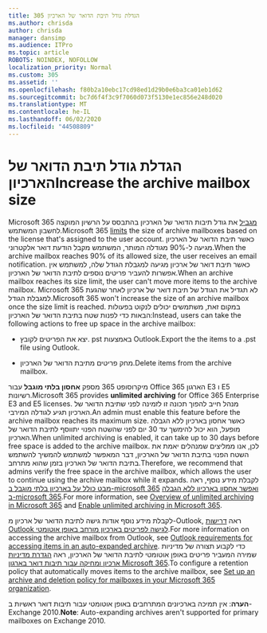 ```yaml
---
title: 305 הגדלת גודל תיבת הדואר של הארכיון
ms.author: chrisda
author: chrisda
manager: dansimp
ms.audience: ITPro
ms.topic: article
ROBOTS: NOINDEX, NOFOLLOW
localization_priority: Normal
ms.custom: 305
ms.assetid: ''
ms.openlocfilehash: f80b2a10ebc17cd98ed1d29b0e6ba3ca01eb1d62
ms.sourcegitcommit: bc7d6f4f3c9f7060d073f5130e1ec856e248d020
ms.translationtype: MT
ms.contentlocale: he-IL
ms.lasthandoff: 06/02/2020
ms.locfileid: "44508809"
---
```

# <a name="increase-the-archive-mailbox-size"></a><span data-ttu-id="1bf11-102">הגדלת גודל תיבת הדואר של הארכיון</span><span class="sxs-lookup"><span data-stu-id="1bf11-102">Increase the archive mailbox size</span></span>

<span data-ttu-id="1bf11-103">Microsoft 365 [מגביל](https://docs.microsoft.com/office365/servicedescriptions/exchange-online-service-description/exchange-online-limits#mailbox-storage-limits) את גודל תיבות הדואר של הארכיון בהתבסס על הרשיון המוקצה לחשבון המשתמש.</span><span class="sxs-lookup"><span data-stu-id="1bf11-103">Microsoft 365 [limits](https://docs.microsoft.com/office365/servicedescriptions/exchange-online-service-description/exchange-online-limits#mailbox-storage-limits) the size of archive mailboxes based on the license that's assigned to the user account.</span></span> <span data-ttu-id="1bf11-104">כאשר תיבת הדואר של הארכיון מגיעה ל-90% מגודלה המותר, המשתמש מקבל הודעת דואר אלקטרוני.</span><span class="sxs-lookup"><span data-stu-id="1bf11-104">When the archive mailbox reaches 90% of its allowed size, the user receives an email notification.</span></span> <span data-ttu-id="1bf11-105">כאשר תיבת דואר של ארכיון מגיעה למגבלת הגודל שלה, למשתמש אין אפשרות להעביר פריטים נוספים לתיבת הדואר של הארכיון.</span><span class="sxs-lookup"><span data-stu-id="1bf11-105">When an archive mailbox reaches its size limit, the user can't move more items to the archive mailbox.</span></span> <span data-ttu-id="1bf11-106">Microsoft 365 לא תגדיל את הגודל של תיבת דואר של ארכיון לאחר שהגעת למגבלת הגודל.</span><span class="sxs-lookup"><span data-stu-id="1bf11-106">Microsoft 365 won't increase the size of an archive mailbox once the size limit is reached.</span></span> <span data-ttu-id="1bf11-107">במקום זאת, משתמשים יכולים לנקוט בפעולות הבאות כדי לפנות שטח בתיבת הדואר של הארכיון:</span><span class="sxs-lookup"><span data-stu-id="1bf11-107">Instead, users can take the following actions to free up space in the archive mailbox:</span></span>

- <span data-ttu-id="1bf11-108">יצא את הפריטים לקובץ. pst באמצעות Outlook.</span><span class="sxs-lookup"><span data-stu-id="1bf11-108">Export the the items to a .pst file using Outlook.</span></span>

- <span data-ttu-id="1bf11-109">מחק פריטים מתיבת הדואר של הארכיון.</span><span class="sxs-lookup"><span data-stu-id="1bf11-109">Delete items from the archive mailbox.</span></span>

<span data-ttu-id="1bf11-110">מיקרוסופט 365 מספק **אחסון בלתי מוגבל** עבור Office 365 הארגון E3 ו E5 רשיונות.</span><span class="sxs-lookup"><span data-stu-id="1bf11-110">Microsoft 365 provides **unlimited archiving** for Office 365 Enterprise E3 and E5 licenses.</span></span> <span data-ttu-id="1bf11-111">מנהל חייב להפוך תכונה זו לזמינה לפני שתיבת הדואר של הארכיון תגיע לגודלה המירבי.</span><span class="sxs-lookup"><span data-stu-id="1bf11-111">An admin must enable this feature before the archive mailbox reaches its maximum size.</span></span> <span data-ttu-id="1bf11-112">כאשר אחסון בארכיון ללא הגבלה מופעל, הוא יכול להימשך עד 30 יום לפני שהשטח הפנוי יתווסף לתיבת הדואר של הארכיון.</span><span class="sxs-lookup"><span data-stu-id="1bf11-112">When unlimited archiving is enabled, it can take up to 30 days before free space is added to the archive mailbox.</span></span> <span data-ttu-id="1bf11-113">לכן, אנו ממליצים שמנהלים יאמת את השטח הפנוי בתיבת הדואר של הארכיון, דבר המאפשר למשתמש להמשיך להשתמש בתיבת הדואר של הארכיון בזמן שהוא מתרחב.</span><span class="sxs-lookup"><span data-stu-id="1bf11-113">Therefore, we recommend that admins verify the free space in the archive mailbox, which allows the user to continue using the archive mailbox while it expands.</span></span> <span data-ttu-id="1bf11-114">לקבלת מידע נוסף, ראה [מבט כולל על בארכיון בלתי מוגבל ב-microsoft 365](https://docs.microsoft.com/microsoft-365/compliance/unlimited-archiving) [ואפשר אחסון בארכיון ללא הגבלה ב-microsoft 365](https://docs.microsoft.com/microsoft-365/compliance/enable-unlimited-archiving).</span><span class="sxs-lookup"><span data-stu-id="1bf11-114">For more information, see [Overview of unlimited archiving in Microsoft 365](https://docs.microsoft.com/microsoft-365/compliance/unlimited-archiving) and [Enable unlimited archiving in Microsoft 365](https://docs.microsoft.com/microsoft-365/compliance/enable-unlimited-archiving).</span></span>

<span data-ttu-id="1bf11-115">לקבלת מידע נוסף אודות גישה לתיבת הדואר של ארכיון מ-Outlook, ראה [דרישות Outlook לגישה לפריטים בארכיון מורחב באופן אוטומטי](https://docs.microsoft.com/microsoft-365/compliance/unlimited-archiving#outlook-requirements-for-accessing-items-in-an-auto-expanded-archive).</span><span class="sxs-lookup"><span data-stu-id="1bf11-115">For more information on accessing the archive mailbox from Outlook, see [Outlook requirements for accessing items in an auto-expanded archive](https://docs.microsoft.com/microsoft-365/compliance/unlimited-archiving#outlook-requirements-for-accessing-items-in-an-auto-expanded-archive).</span></span> <span data-ttu-id="1bf11-116">כדי לקבוע תצורה של מדיניות שמירה המעביר פריטים באופן אוטומטי לתיבת הדואר של הארכיון, ראה [הגדרת מדיניות ארכיון ומחיקה עבור תיבות דואר בארגון Microsoft 365](https://docs.microsoft.com/microsoft-365/compliance/set-up-an-archive-and-deletion-policy-for-mailboxes).</span><span class="sxs-lookup"><span data-stu-id="1bf11-116">To configure a retention policy that automatically moves items to the archive mailbox, see [Set up an archive and deletion policy for mailboxes in your Microsoft 365 organization](https://docs.microsoft.com/microsoft-365/compliance/set-up-an-archive-and-deletion-policy-for-mailboxes).</span></span>

<span data-ttu-id="1bf11-117">**הערה**: אין תמיכה בארכיונים המתרחבים באופן אוטומטי עבור תיבות דואר ראשיות ב-Exchange 2010.</span><span class="sxs-lookup"><span data-stu-id="1bf11-117">**Note**: Auto-expanding archives aren't supported for primary mailboxes on Exchange 2010.</span></span>
